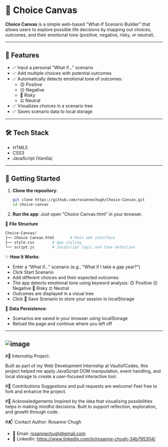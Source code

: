 # 🎨 Choice Canvas

**Choice Canvas** is a simple web-based "What-If Scenario Builder" that allows users to explore possible life decisions by mapping out choices, outcomes, and their emotional tone (positive, negative, risky, or neutral).

---

## 🌟 Features

- ✅ Input a personal "What if..." scenario
- ✅ Add multiple choices with potential outcomes
- ✅ Automatically detects emotional tone of outcomes:
  - 😊 Positive
  - 😔 Negative
  - 🤔 Risky
  - ⚖️ Neutral
- ✅ Visualizes choices in a scenario tree
- ✅ Saves scenario data to local storage

---

## 🛠️ Tech Stack

- HTML5
- CSS3
- JavaScript (Vanilla)

---

## 🚀 Getting Started

1. **Clone the repository**:
   ```bash
   git clone https://github.com/rosannechugh/Choice-Canvas.git
   cd choice-canvas
   ```
2. **Run the app**:
Just open "Choice Canvas.html" in your browser.

📂 **File Structure**
```bash
Choice-Canvas/
├── Choice Canvas.html       # Main web interface
├── style.css        # App styling
└── script.js        # JavaScript logic and tone detection
```
✨ **How It Works**:
- Enter a “What if…” scenario (e.g., "What if I take a gap year?")
- Click Start Scenario
- Add different choices and their expected outcomes
- The app detects emotional tone using keyword analysis:
😊 Positive
😔 Negative
🤔 Risky
⚖️ Neutral
- Outcomes are displayed in a visual tree
- Click 💾 Save Scenario to store your session in localStorage

💾 **Data Persistence**:
- Scenarios are saved in your browser using localStorage
- Reload the page and continue where you left off

---
![image](https://github.com/user-attachments/assets/29247604-e225-4519-8640-f7a2feda2193)
---
#🏢 Internship Project:

Built as part of my Web Development Internship at VaultofCodes, this project helped me apply JavaScript DOM manipulation, event handling, and local storage to create a user-focused interactive tool.

#🤝 Contributions
Suggestions and pull requests are welcome!
Feel free to fork and enhance the project.

#🙌 Acknowledgements
Inspired by the idea that visualizing possibilities helps in making mindful decisions. Built to support reflection, exploration, and growth through code.

#📬 Contact
Author: Rosanne Chugh
- 📧 Email: rosannechugh@gmail.com
- 🔗 LinkedIn: https://www.linkedin.com/in/rosanne-chugh-34b795304/


